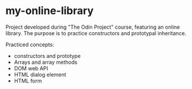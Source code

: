 # my-online-library
Project developed during "The Odin Project" course, featuring an online library. The purpose is to practice constructors and prototypal inheritance.

Practiced concepts:
- constructors and prototype
- Arrays and array methods
- DOM web API
- HTML dialog element
- HTML form 
